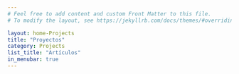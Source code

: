 ```yaml
---
# Feel free to add content and custom Front Matter to this file.
# To modify the layout, see https://jekyllrb.com/docs/themes/#overriding-theme-defaults

layout: home-Projects
title: "Proyectos"
category: Projects
list_title: "Artículos"
in_menubar: true
---
```

